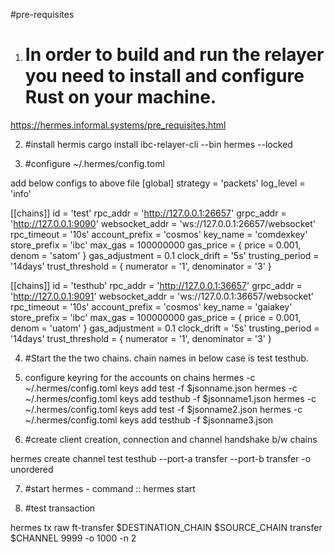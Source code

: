 #pre-requisites
1. # In order to build and run the relayer you need to install and configure Rust on your machine.
https://hermes.informal.systems/pre_requisites.html


2. #install hermis
cargo install ibc-relayer-cli --bin hermes --locked

3. #configure ~/.hermes/config.toml

add below configs to above file
[global]
strategy = 'packets'
log_level = 'info'

[[chains]]
id = 'test'
rpc_addr = 'http://127.0.0.1:26657'
grpc_addr = 'http://127.0.0.1:9090'
websocket_addr = 'ws://127.0.0.1:26657/websocket'
rpc_timeout = '10s'
account_prefix = 'cosmos'
key_name = 'comdexkey'
store_prefix = 'ibc'
max_gas = 100000000
gas_price = { price = 0.001, denom = 'satom' }
gas_adjustment = 0.1
clock_drift = '5s'
trusting_period = '14days'
trust_threshold = { numerator = '1', denominator = '3' }

[[chains]]
id = 'testhub'
rpc_addr = 'http://127.0.0.1:36657'
grpc_addr = 'http://127.0.0.1:9091'
websocket_addr = 'ws://127.0.0.1:36657/websocket'
rpc_timeout = '10s'
account_prefix = 'cosmos'
key_name = 'gaiakey'
store_prefix = 'ibc'
max_gas = 100000000
gas_price = { price = 0.001, denom = 'uatom' }
gas_adjustment = 0.1
clock_drift = '5s'
trusting_period = '14days'
trust_threshold = { numerator = '1', denominator = '3' }


4. #Start the the two chains. chain names in below case is test testhub.

5. configure keyring for the accounts on chains
hermes -c ~/.hermes/config.toml keys add test -f $jsonname.json
hermes -c ~/.hermes/config.toml keys add testhub -f $jsonname1.json
hermes -c ~/.hermes/config.toml keys add test -f $jsonname2.json
hermes -c ~/.hermes/config.toml keys add testhub -f $jsonname3.json

6. #create client creation, connection and channel handshake b/w chains

hermes create channel test testhub --port-a transfer --port-b transfer -o unordered

7. #start hermes - command ::
hermes start

8. #test transaction

hermes tx raw ft-transfer $DESTINATION_CHAIN $SOURCE_CHAIN transfer $CHANNEL 9999 -o 1000 -n 2